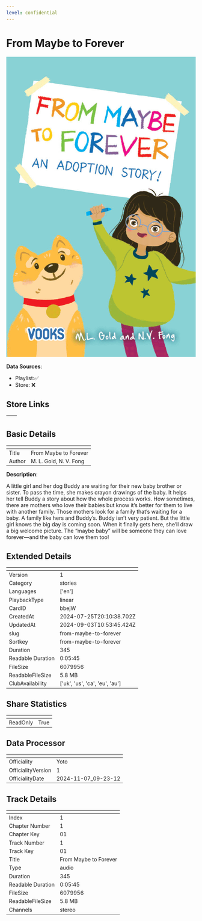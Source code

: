 ```yaml
---
level: confidential
---
```

# From Maybe to Forever

![card_[bbejW].png](../../img/cards/card_[bbejW].png)

**Data Sources**: 

- Playlist:✅
- Store: ❌


## Store Links

| <!-- --> | <!-- --> |
| - | - |


## Basic Details

| <!-- --> | <!-- --> |
| - | - |
| Title | From Maybe to Forever |
| Author | M. L. Gold, N. V. Fong |

**Description**:

A little girl and her dog Buddy are waiting for their new baby brother or sister. To pass the time, she makes crayon drawings of the baby. It helps her tell Buddy a story about how the whole process works. How sometimes, there are mothers who love their babies but know it’s better for them to live with another family. Those mothers look for a family that’s waiting for a baby. A family like hers and Buddy’s. Buddy isn’t very patient. But the little girl knows the big day is coming soon. When it finally gets here, she’ll draw a big welcome picture. The “maybe baby” will be someone they can love forever—and the baby can love them too!


## Extended Details

| <!-- --> | <!-- --> |
| - | - |
| Version | 1 |
| Category | stories |
| Languages | ['en'] |
| PlaybackType | linear |
| CardID | bbejW |
| CreatedAt | 2024-07-25T20:10:38.702Z |
| UpdatedAt | 2024-09-03T10:53:45.424Z |
| slug | from-maybe-to-forever |
| Sortkey | from-maybe-to-forever |
| Duration | 345 |
| Readable Duration | 0:05:45 |
| FileSize | 6079956 |
| ReadableFileSize | 5.8 MB |
| ClubAvailability | ['uk', 'us', 'ca', 'eu', 'au'] |


## Share Statistics

| <!-- --> | <!-- --> |
| - | - |
| ReadOnly | True |


## Data Processor

| <!-- --> | <!-- --> |
| - | - |
| Officiality | Yoto
| OfficialityVersion | 1
| OfficialityDate | 2024-11-07_09-23-12


## Track Details

| <!-- --> | <!-- --> |
| - | - |
| Index | 1 |
| Chapter Number | 1 |
| Chapter Key | 01 |
| Track Number | 1 |
| Track Key | 01 |
| Title | From Maybe to Forever |
| Type | audio |
| Duration | 345 |
| Readable Duration | 0:05:45 |
| FileSize | 6079956 |
| ReadableFileSize | 5.8 MB |
| Channels | stereo |

